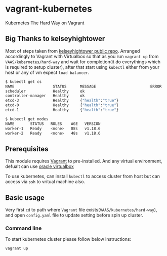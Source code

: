 # vagrant-kubernetes
Kubernetes The Hard Way on Vagrant

## Big Thanks to kelseyhightower
Most of steps taken from [kelseyhightower public repo](https://github.com/kelseyhightower/kubernetes-the-hard-way).
Arranged accordingly to Vagrant with Virtualbox so that as you run `vagrant up` from `VAAS/kubernetes/hard-way` and wait for completion(it do everythings which is required to setup cluster), after that start using `kubectl` either from your host or any of vm expect `load balancer`.

```bash
$ kubectl get cs
NAME                 STATUS      MESSAGE                        ERROR
scheduler            Healthy     ok
controller-manager   Healthy     ok
etcd-3               Healthy     {"health":"true"}
etcd-0               Healthy     {"health":"true"}
etcd-1               Healthy     {"health":"true"}
```

```bash
$ kubectl get nodes
NAME       STATUS   ROLES    AGE   VERSION
worker-1   Ready    <none>   88s   v1.18.6
worker-2   Ready    <none>   48s   v1.18.6
```

## Prerequisites
This module requires [Vagrant](https://www.vagrantup.com/docs/installation) to pre-installed.
And any virtual environment, defualt can use [oracle virtualbox](https://www.virtualbox.org/wiki/Downloads)

To use kubernetes, can install `kubectl` to access cluster from host but can access via `ssh` to vritual machine also.

## Basic usage
Very first `cd` to path where `Vagrant` file exists(`VAAS/kubernetes/hard-way`), and open `config.yaml` file to update setting before spin up cluster.

### Command line
To start kubernetes cluster please follow below instructions:

```bash
vagrant up
```
